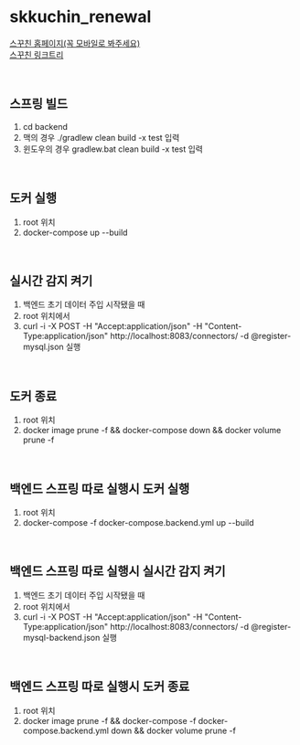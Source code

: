 # skkuchin_renewal
[스꾸친 홈페이지(꼭 모바일로 봐주세요)](https://www.skkuchin.com)
<br>
[스꾸친 링크트리](https://linktr.ee/skkuchin)

<br>

## 스프링 빌드
1. cd backend
2. 맥의 경우 ./gradlew clean build -x test 입력
3. 윈도우의 경우 gradlew.bat clean build -x test 입력

<br>

## 도커 실행
1. root 위치
2. docker-compose up --build

<br>

## 실시간 감지 켜기
1. 백엔드 초기 데이터 주입 시작됐을 때
2. root 위치에서
3. curl -i -X POST -H "Accept:application/json" -H  "Content-Type:application/json" http://localhost:8083/connectors/ -d @register-mysql.json 실행

<br>

## 도커 종료
1. root 위치
2. docker image prune -f && docker-compose down && docker volume prune -f

<br>

## 백엔드 스프링 따로 실행시 도커 실행
1. root 위치
2. docker-compose -f docker-compose.backend.yml up --build

<br>

## 백엔드 스프링 따로 실행시 실시간 감지 켜기
1. 백엔드 초기 데이터 주입 시작됐을 때
2. root 위치에서
3. curl -i -X POST -H "Accept:application/json" -H  "Content-Type:application/json" http://localhost:8083/connectors/ -d @register-mysql-backend.json 실행

<br>

## 백엔드 스프링 따로 실행시 도커 종료
1. root 위치
2. docker image prune -f && docker-compose -f docker-compose.backend.yml down && docker volume prune -f